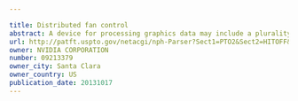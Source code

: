 ```yaml
---

title: Distributed fan control
abstract: A device for processing graphics data may include a plurality of graphics processing units. The device may include a fan to dissipate thermal energy generated during the operation of the plurality of graphics processing units. Each of the plurality of graphics processing units may generate a pulse width modulated signal to control the speed of the fan. The device may include one or more monitoring units configured to monitor a signal controlling the speed of the fan. One or more of the plurality of pulse width modulated signals may be adjusted based on the monitored signal. One or more of the plurality of pulse width modulated signals may be adjusted such that a signal controlling the fan maintains a desired duty cycle.
url: http://patft.uspto.gov/netacgi/nph-Parser?Sect1=PTO2&Sect2=HITOFF&p=1&u=%2Fnetahtml%2FPTO%2Fsearch-adv.htm&r=1&f=G&l=50&d=PALL&S1=09213379&OS=09213379&RS=09213379
owner: NVIDIA CORPORATION
number: 09213379
owner_city: Santa Clara
owner_country: US
publication_date: 20131017
---
```

